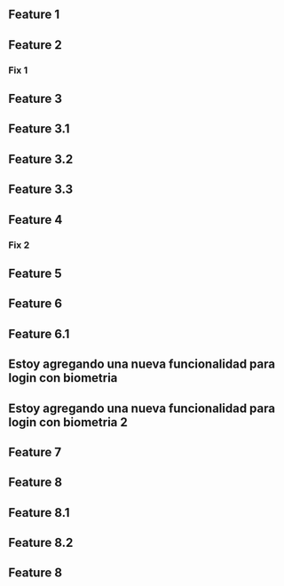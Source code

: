 ## Feature 1

## Feature 2

### Fix 1

## Feature 3
## Feature 3.1
## Feature 3.2
## Feature 3.3

## Feature 4

### Fix 2

## Feature 5

## Feature 6
## Feature 6.1

## Estoy agregando una nueva funcionalidad para login con biometria
## Estoy agregando una nueva funcionalidad para login con biometria 2

## Feature 7

## Feature 8
## Feature 8.1
## Feature 8.2

## Feature 8
